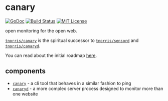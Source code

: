 canary
======

[![GoDoc](http://img.shields.io/badge/godoc-reference-blue.svg)](http://godoc.org/github.com/tnorris/canary)
[![Build Status](https://img.shields.io/travis/tnorris/canary.svg)](https://travis-ci.org/tnorris/canary)
[![MIT License](http://img.shields.io/badge/license-MIT-blue.svg)](https://github.com/tnorris/canary/blob/master/LICENSE)

open monitoring for the open web.

[`tnorris/canary`](https://github.com/tnorris/canary) is the spiritual successor to [`tnorris/sensord`](https://github.com/tnorris/sensord) and [`tnorris/canaryd`](https://github.com/tnorris/canaryd).

You can read about the initial roadmap [here](https://github.com/tnorris/canary/issues/6).

## components

* [`canary`](https://github.com/tnorris/canary/tree/master/cmd/canary) - a cli tool that behaves in a similar fashion to ping
* [`canaryd`](https://github.com/tnorris/canary/tree/master/cmd/canaryd) - a more complex server process designed to monitor more than one website
